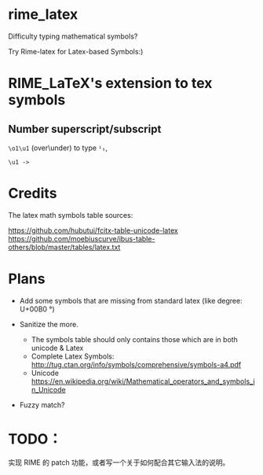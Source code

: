 # rime_latex
Difficulty typing mathematical symbols?

Try Rime-latex for Latex-based Symbols:)


# RIME_LaTeX's extension to tex symbols

## Number superscript/subscript
`\o1\u1` (over\under) to type `¹₁`, 
```
\u1 ->
```

# Credits

The latex math symbols table sources:

https://github.com/hubutui/fcitx-table-unicode-latex
https://github.com/moebiuscurve/ibus-table-others/blob/master/tables/latex.txt

# Plans

+ Add some symbols that are missing from standard latex (like degree: U+00B0 °) 
+ Sanitize the more.
  + The symbols table should only contains those which are in both unicode & Latex
  + Complete Latex Symbols: <http://tug.ctan.org/info/symbols/comprehensive/symbols-a4.pdf>
  + Unicode <https://en.wikipedia.org/wiki/Mathematical_operators_and_symbols_in_Unicode>

+ Fuzzy match?

# TODO：

实现 RIME 的 patch 功能，或者写一个关于如何配合其它输入法的说明。